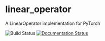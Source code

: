 # linear_operator
A LinearOperator implementation for PyTorch

![Build Status](https://travis-ci.com/cornellius-gp/linear_operator.svg?branch=main)
[![Documentation Status](https://readthedocs.org/projects/linearoperator/badge/?version=latest)](https://linearoperator.readthedocs.io/en/latest/?badge=latest)
